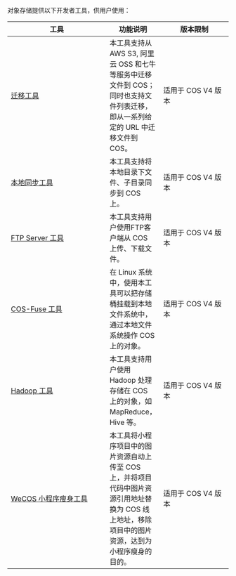 对象存储提供以下开发者工具，供用户使用：

<style>
table th:nth-of-type(1) {
width:250px;	
}
table th:nth-of-type(3) {
width: 170px;	
}
</style>

| 工具 | 功能说明 | 版本限制|
|---------|---------|---------|
| [迁移工具](https://www.qcloud.com/document/product/436/7191) |本工具支持从 AWS S3, 阿里云 OSS 和七牛等服务中迁移文件到 COS；同时也支持文件列表迁移，即从一系列给定的 URL 中迁移文件到 COS。| 适用于 COS V4 版本 |
|[本地同步工具](https://www.qcloud.com/document/product/436/7133)|本工具支持将本地目录下文件、子目录同步到 COS 上。|适用于 COS V4 版本|
|[FTP Server 工具](https://www.qcloud.com/document/product/436/7214)|本工具支持用户使用FTP客户端从 COS 上传、下载文件。| 适用于 COS V4 版本|
|[COS-Fuse 工具](https://www.qcloud.com/document/product/436/6883)| 在 Linux 系统中，使用本工具可以把存储桶挂载到本地文件系统中，通过本地文件系统操作 COS 上的对象。|  适用于 COS V4 版本   |
|[Hadoop 工具](https://www.qcloud.com/document/product/436/6884)|本工具支持用户使用 Hadoop 处理存储在 COS 上的对象，如 MapReduce，Hive 等。| 适用于 COS V4 版本|
|[WeCOS 小程序瘦身工具](https://www.qcloud.com/document/product/436/8218)|本工具将小程序项目中的图片资源自动上传至 COS 上，并将项目代码中图片资源引用地址替换为 COS 线上地址，移除项目中的图片资源，达到为小程序瘦身的目的。|适用于 COS V4 版本  |
